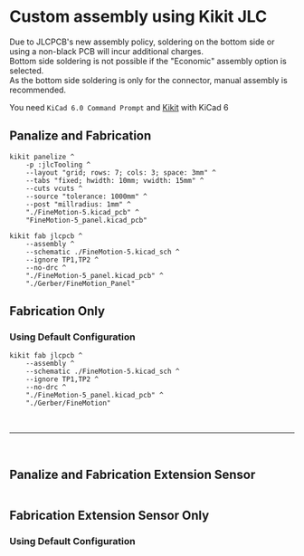 # Custom assembly using Kikit JLC

Due to JLCPCB's new assembly policy, soldering on the bottom side or using a non-black PCB will incur additional charges.   
Bottom side soldering is not possible if the "Economic" assembly option is selected.   
As the bottom side soldering is only for the connector, manual assembly is recommended.   

You need `KiCad 6.0 Command Prompt` and [Kikit](https://github.com/yaqwsx/KiKit) with KiCad 6

## Panalize and Fabrication
```batch
kikit panelize ^
    -p :jlcTooling ^
    --layout "grid; rows: 7; cols: 3; space: 3mm" ^
    --tabs "fixed; hwidth: 10mm; vwidth: 15mm" ^
    --cuts vcuts ^
    --source "tolerance: 1000mm" ^
    --post "millradius: 1mm" ^
    "./FineMotion-5.kicad_pcb" ^
    "FineMotion-5_panel.kicad_pcb"

kikit fab jlcpcb ^
    --assembly ^
    --schematic ./FineMotion-5.kicad_sch ^
    --ignore TP1,TP2 ^
    --no-drc ^
    "./FineMotion-5_panel.kicad_pcb" ^
    "./Gerber/FineMotion_Panel"
```

## Fabrication Only

### Using Default Configuration
```batch
kikit fab jlcpcb ^
    --assembly ^
    --schematic ./FineMotion-5.kicad_sch ^
    --ignore TP1,TP2 ^
    --no-drc ^
    "./FineMotion-5_panel.kicad_pcb" ^
    "./Gerber/FineMotion"
```

<br><hr><br>   

## Panalize and Fabrication Extension Sensor
```batch
```

## Fabrication Extension Sensor Only

### Using Default Configuration
```batch
```
<!--
### Using internal MPU-6050+QMC5883L and Left side Lipo
```batch
kikit fab jlcpcb ^
    --assembly ^
    --schematic ./KTracker.kicad_sch ^
    --ignore BT1,J1,J4,J5 ^
    --no-drc ./KTracker.kicad_pcb ^
    "./Gerber/Using internal MPU-6050+QMC5883L and Left side Lipo"
```

### Using GY-521 and bottom Lipo
```batch
kikit fab jlcpcb ^
    --assembly ^
    --schematic ./KTracker.kicad_sch ^
    --ignore U8,U3,R20,R21,C16,C12,C11,R12,R11,BT1,J3,J4,J5 ^
    --no-drc ./KTracker.kicad_pcb ^
    "./Gerber/Using GY-521 and bottom Lipo"

```

### Using GY-521 and 18650
```batch
kikit fab jlcpcb ^
    --assembly ^
    --schematic ./KTracker.kicad_sch ^
    --ignore U8,U3,R20,R21,C16,C12,C11,R12,R11,J1,J3,J4,J5 ^
    --no-drc ./KTracker.kicad_pcb ^
    "./Gerber/Using GY-521 and 18650"

```

kikit fab jlcpcb --assembly --schematic ./FineMotion-5.kicad_sch --ignore TP1,TP2 --no-drc ./FineMotion-5.kicad_pcb "./Gerber/FM6500"

kikit fab jlcpcb --assembly --schematic ./KTracker_AUX.kicad_sch  --ignore A1 --no-drc ./KTracker_AUX.kicad_pcb "./Gerber/FM6500E"


kikit panelize ^
    -p :jlcTooling ^
    --layout "grid; rows: 7; cols: 3; space: 3mm" ^
    --tabs "fixed; hwidth: 10mm; vwidth: 15mm" ^
    --cuts vcuts ^
    --source "tolerance: 1000mm" ^
    --post "millradius: 1mm" ^
    "./FineMotion-5.kicad_pcb" ^
    "FineMotion-5_panel.kicad_pcb"

kikit fab jlcpcb ^
    --assembly ^
    --schematic ./FineMotion-5.kicad_sch ^
    --ignore TP1,TP2 ^
    --no-drc ^
    "./FineMotion-5_panel.kicad_pcb" ^
    "./Gerber/FineMotion_Panel"

---

-->


